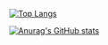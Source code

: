 <!-- ### Hi there 👋 -->

<!--
**RestuRHP/RestuRHP** is a ✨ _special_ ✨ repository because its `README.md` (this file) appears on your GitHub profile.

Here are some ideas to get you started:

- 🔭 I’m currently working on ...
- 🌱 I’m currently learning ...
- 👯 I’m looking to collaborate on ...
- 🤔 I’m looking for help with ...
- 💬 Ask me about ...
- 📫 How to reach me: ...
- 😄 Pronouns: ...
- ⚡ Fun fact: ...
-->

[![Top Langs](https://github-readme-stats.vercel.app/api/top-langs/?username=RestuRHP&hide=javascript,php,blade,dockerfile&layout=compact&theme=dark&show_icons=true)](https://github.com/RestuRHP/github-readme-stats) 

[![Anurag's GitHub stats](https://github-readme-stats.vercel.app/api?username=RestuRHP&theme=dark&show_icons=true)](https://github.com/RestuRHP/github-readme-stats)

<!-- [![willianrod's wakatime stats](https://github-readme-stats.vercel.app/api/wakatime?username=@RestuRHP&layout=compact&theme=dark&show_icons=true)](https://github.com/anuraghazra/github-readme-stats) -->


